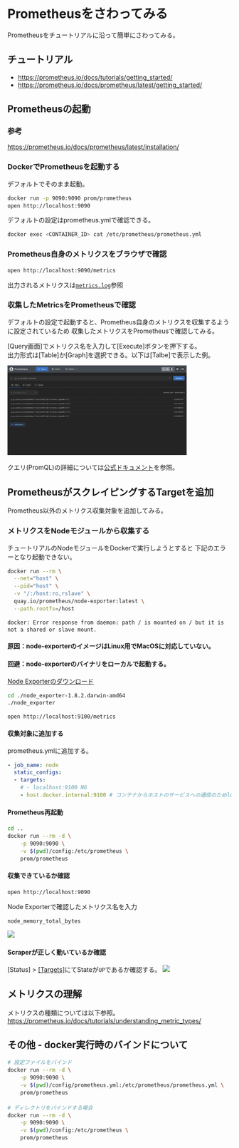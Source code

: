 # Prometheusをさわってみる
Prometheusをチュートリアルに沿って簡単にさわってみる。

## チュートリアル
- https://prometheus.io/docs/tutorials/getting_started/
- https://prometheus.io/docs/prometheus/latest/getting_started/

## Prometheusの起動
### 参考 
https://prometheus.io/docs/prometheus/latest/installation/

### DockerでPrometheusを起動する
デフォルトでそのまま起動。
```sh
docker run -p 9090:9090 prom/prometheus
open http://localhost:9090
```
デフォルトの設定はprometheus.ymlで確認できる。
```sh
docker exec <CONTAINER_ID> cat /etc/prometheus/prometheus.yml
```

### Prometheus自身のメトリクスをブラウザで確認
```sh
open http://localhost:9090/metrics
```
出力されるメトリクスは[`metrics.log`](https://github.com/d4y8/learning-labs/blob/main/prometheus/metrics.log)参照

### 収集したMetricsをPrometheusで確認
デフォルトの設定で起動すると、Prometheus自身のメトリクスを収集するように設定されているため
収集したメトリクスをPrometheusで確認してみる。

[Query画面]でメトリクス名を入力して[Execute]ボタンを押下する。  
出力形式は[Table]か[Graph]を選択できる。以下は[Talbe]で表示した例。

  <img src="./images/query-prometheus-metrics.png" width="80%">

クエリ(PromQL)の詳細については[公式ドキュメント](https://prometheus.io/docs/prometheus/latest/querying/basics/)を参照。

## PrometheusがスクレイピングするTargetを追加
Prometheus以外のメトリクス収集対象を追加してみる。

### メトリクスをNodeモジュールから収集する
チュートリアルのNodeモジュールをDockerで実行しようとすると
下記のエラーとなり起動できない。
```sh
docker run --rm \
  --net="host" \
  --pid="host" \
  -v "/:/host:ro,rslave" \
  quay.io/prometheus/node-exporter:latest \
  --path.rootfs=/host
```
```log
docker: Error response from daemon: path / is mounted on / but it is not a shared or slave mount.
```

#### 原因：node-exporterのイメージはLinux用でMacOSに対応していない。
#### 回避：node-exporterのバイナリをローカルで起動する。
[Node Exporterのダウンロード](https://prometheus.io/download/#node_exporter)

```sh
cd ./node_exporter-1.8.2.darwin-amd64
./node_exporter
```
```
open http://localhost:9100/metrics
```
#### 収集対象に追加する
prometheus.ymlに追加する。
```yaml
- job_name: node
  static_configs:
  - targets: 
    # - localhost:9100 NG
    - host.docker.internal:9100 # コンテナからホストのサービスへの通信のためlocalhostではなく、host.docker.internal
```

#### Prometheus再起動
```sh
cd ..
docker run --rm -d \
    -p 9090:9090 \
    -v $(pwd)/config:/etc/prometheus \
    prom/prometheus
```
#### 収集できているか確認
```sh
open http://localhost:9090
```
Node Exporterで確認したメトリクス名を入力
```
node_memory_total_bytes
```
<img src="./images/query-node.png" width="80%">

#### Scraperが正しく動いているか確認
[Status] > [\[Targets\]](http://localhost:9090/targets)にてStateが`UP`であるか確認する。
<img src="./images/targets.png" width="80%">

## メトリクスの理解
メトリクスの種類については以下参照。  
https://prometheus.io/docs/tutorials/understanding_metric_types/

## その他 - docker実行時のバインドについて
```sh
# 設定ファイルをバインド
docker run --rm -d \
    -p 9090:9090 \
    -v $(pwd)/config/prometheus.yml:/etc/prometheus/prometheus.yml \
    prom/prometheus

# ディレクトリをバインドする場合
docker run --rm -d \
    -p 9090:9090 \
    -v $(pwd)/config:/etc/prometheus \
    prom/prometheus
```